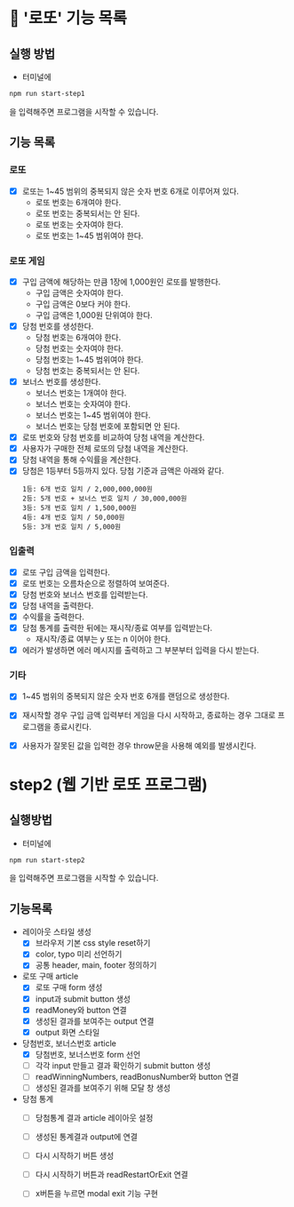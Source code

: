 # 🎰 '로또' 기능 목록

## 실행 방법

+ 터미널에
```bash
npm run start-step1
```
을 입력해주면 프로그램을 시작할 수 있습니다.

## 기능 목록

### 로또

- [x] 로또는 1~45 범위의 중복되지 않은 숫자 번호 6개로 이루어져 있다.
  - 로또 번호는 6개여야 한다.
  - 로또 번호는 중복되서는 안 된다.
  - 로또 번호는 숫자여야 한다.
  - 로또 번호는 1~45 범위여야 한다.

### 로또 게임

- [x] 구입 금액에 해당하는 만큼 1장에 1,000원인 로또를 발행한다.
  - 구입 금액은 숫자여야 한다.
  - 구입 금액은 0보다 커야 한다.
  - 구입 금액은 1,000원 단위여야 한다.
- [x] 당첨 번호를 생성한다.
  - 당첨 번호는 6개여야 한다.
  - 당첨 번호는 숫자여야 한다.
  - 당첨 번호는 1~45 범위여야 한다.
  - 당첨 번호는 중복되서는 안 된다.
- [x] 보너스 번호를 생성한다.
  - 보너스 번호는 1개여야 한다.
  - 보너스 번호는 숫자여야 한다.
  - 보너스 번호는 1~45 범위여야 한다.
  - 보너스 번호는 당첨 번호에 포함되면 안 된다.
- [x] 로또 번호와 당첨 번호를 비교하여 당첨 내역을 계산한다.
- [x] 사용자가 구매한 전체 로또의 당첨 내역을 계산한다.
- [x] 당첨 내역을 통해 수익률을 계산한다.
- [x] 당첨은 1등부터 5등까지 있다. 당첨 기준과 금액은 아래와 같다.
  ```
  1등: 6개 번호 일치 / 2,000,000,000원
  2등: 5개 번호 + 보너스 번호 일치 / 30,000,000원
  3등: 5개 번호 일치 / 1,500,000원
  4등: 4개 번호 일치 / 50,000원
  5등: 3개 번호 일치 / 5,000원
  ```

### 입출력

- [x] 로또 구입 금액을 입력한다.
- [x] 로또 번호는 오름차순으로 정렬하여 보여준다.
- [x] 당첨 번호와 보너스 번호를 입력받는다.
- [x] 당첨 내역을 출력한다.
- [x] 수익률을 출력한다.
- [x] 당첨 통계를 출력한 뒤에는 재시작/종료 여부를 입력받는다.
  - 재시작/종료 여부는 y 또는 n 이어야 한다.
- [x] 에러가 발생하면 에러 메시지를 출력하고 그 부분부터 입력을 다시 받는다.

### 기타

- [x] 1~45 범위의 중복되지 않은 숫자 번호 6개를 랜덤으로 생성한다.
- [x] 재시작할 경우 구입 금액 입력부터 게임을 다시 시작하고, 종료하는 경우 그대로 프로그램을 종료시킨다.
- [x] 사용자가 잘못된 값을 입력한 경우 throw문을 사용해 예외를 발생시킨다.


# step2 (웹 기반 로또 프로그램)

## 실행방법

+ 터미널에
```bash
npm run start-step2
```
을 입력해주면 프로그램을 시작할 수 있습니다.

## 기능목록

- 레이아웃 스타일 생성
  - [x] 브라우저 기본 css style reset하기
  - [x] color, typo 미리 선언하기
  - [x] 공통 header, main, footer 정의하기

- 로또 구매 article
  - [x] 로또 구매 form 생성
  - [x] input과 submit button 생성
  - [x] readMoney와 button 연결
  - [x] 생성된 결과를 보여주는 output 연결
  - [x] output 화면 스타일

- 당첨번호, 보너스번호 article
  - [x] 당첨번호, 보너스번호 form 선언
  - [ ] 각각 input 만들고 결과 확인하기 submit button 생성
  - [ ] readWinningNumbers, readBonusNumber와 button 연결
  - [ ] 생성된 결과를 보여주기 위해 모달 창 생성

- 당첨 통계
  - [ ] 당첨통계 결과 article 레이아웃 설정
  - [ ] 생성된 통계결과 output에 연결
  - [ ] 다시 시작하기 버튼 생성
  - [ ] 다시 시작하기 버튼과 readRestartOrExit 연결
  - [ ] x버튼을 누르면 modal exit 기능 구현

